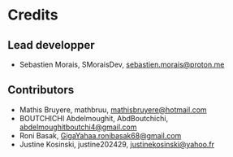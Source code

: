 # Credits

## Lead developper

- Sebastien Morais, SMoraisDev, sebastien.morais@proton.me

## Contributors

- Mathis Bruyere, mathbruu, mathisbruyere@hotmail.com
- BOUTCHICHI Abdelmoughit, AbdBoutchichi, abdelmoughitboutchi4@gmail.com
- Roni Basak, GigaYahaa.ronibasak68@gmail.com
- Justine Kosinski, justine202429, justinekosinski@yahoo.fr
